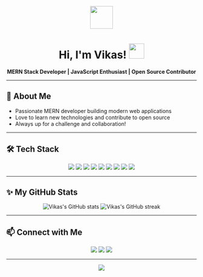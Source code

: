 <!-- Animated waving hand GIF -->
<p align="center">
  <img src="https://media.giphy.com/media/hvRJCLFzcasrR4ia7z/giphy.gif" width="60"/>
</p>

<h1 align="center">Hi, I'm Vikas! <img src="https://media.giphy.com/media/3o7aD2saalBwwftBIY/giphy.gif" width="40"/></h1>

<p align="center">
  <b>MERN Stack Developer | JavaScript Enthusiast | Open Source Contributor</b>
</p>

---

## 🚀 About Me

- Passionate MERN developer building modern web applications
- Love to learn new technologies and contribute to open source
- Always up for a challenge and collaboration!

---

## 🛠️ Tech Stack

<p align="center">
  <img src="https://img.shields.io/badge/MongoDB-4EA94B?style=for-the-badge&logo=mongodb&logoColor=white"/>
  <img src="https://img.shields.io/badge/Express.js-000000?style=for-the-badge&logo=express&logoColor=white"/>
  <img src="https://img.shields.io/badge/React-61DAFB?style=for-the-badge&logo=react&logoColor=black"/>
  <img src="https://img.shields.io/badge/Node.js-339933?style=for-the-badge&logo=nodedotjs&logoColor=white"/>
  <img src="https://img.shields.io/badge/JavaScript-F7DF1E?style=for-the-badge&logo=javascript&logoColor=black"/>
  <img src="https://img.shields.io/badge/HTML5-E34F26?style=for-the-badge&logo=html5&logoColor=white"/>
  <img src="https://img.shields.io/badge/CSS3-1572B6?style=for-the-badge&logo=css3&logoColor=white"/>
  <img src="https://img.shields.io/badge/Git-F05032?style=for-the-badge&logo=git&logoColor=white"/>
  <img src="https://img.shields.io/badge/GitHub-181717?style=for-the-badge&logo=github&logoColor=white"/>
</p>

---

## ✨ My GitHub Stats

<p align="center">
  <img src="https://github-readme-stats.vercel.app/api?username=vikas&show_icons=true&theme=radical" alt="Vikas's GitHub stats"/>
  <img src="https://github-readme-streak-stats.herokuapp.com/?user=vikas&theme=radical" alt="Vikas's GitHub streak"/>
</p>

---

## 📫 Connect with Me

<p align="center">
  <a href="mailto:vikasdevlpr00@gmail.com"><img src="https://img.shields.io/badge/Email-D14836?style=for-the-badge&logo=gmail&logoColor=white"/></a>
  <a href="https://www.linkedin.com/in/your-linkedin/](https://www.linkedin.com/in/vikas-vishwakarma-9255632a6/"><img src="https://img.shields.io/badge/LinkedIn-0077B5?style=for-the-badge&logo=linkedin&logoColor=white"/></a>
  <a href="https://github.com/vikas](https://github.com/Carry107/Carry107"><img src="https://img.shields.io/badge/GitHub-181717?style=for-the-badge&logo=github&logoColor=white"/></a>
</p>

---

<p align="center">
  <img src="https://readme-typing-svg.demolab.com?font=Fira+Code&size=24&pause=1000&color=36BCF7&center=true&vCenter=true&width=435&lines=Happy+Coding!;Let's+build+something+amazing+together!"/>
</p> 
